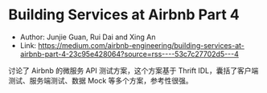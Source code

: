 # Building Services at Airbnb Part 4

* Author: Junjie Guan, Rui Dai and Xing An
* Link: https://medium.com/airbnb-engineering/building-services-at-airbnb-part-4-23c95e428064?source=rss----53c7c27702d5---4

讨论了 Airbnb 的微服务 API 测试方案，这个方案基于 Thrift IDL，囊括了客户端测试、服务端测试、数据 Mock 等多个方案，参考性很强。
